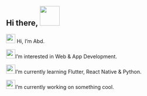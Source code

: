  ## Hi there, <a href="https://www.gautamkrishnar.com/"><img src="https://distok.top/stickers/754103543786504244/754108890559283200.gif" width="54px"></a> 

<a href="https://www.gautamkrishnar.com/"><img src="https://emoji.gg/assets/emoji/1476-redsmalldot.png" width="25px"></a> Hi, I’m Abd.

<a href="https://emoji.gg/emoji/1476-redsmalldot"><img src="https://emoji.gg/assets/emoji/1476-redsmalldot.png" width="25px"></a>I’m interested in Web & App Development.
 
<a href="https://emoji.gg/emoji/1246-yellowsmalldot"><img src="https://emoji.gg/assets/emoji/1246-yellowsmalldot.png" width="25px"></a>I’m currently learning Flutter, React Native & Python.

<a href="https://emoji.gg/emoji/3040-turquoisesmalldot"><img src="https://emoji.gg/assets/emoji/3040-turquoisesmalldot.png" width="25px"></a>I’m currently working on something cool.
